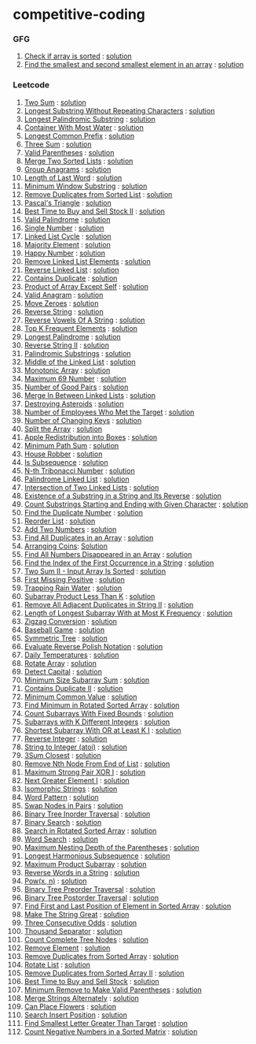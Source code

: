 ﻿# competitive-coding

### GFG
1. [Check if array is sorted](https://www.geeksforgeeks.org/problems/check-if-an-array-is-sorted0701/1) : [solution](gfg/CheckIfArrayIsSorted/)
2. [Find the smallest and second smallest element in an array](https://www.geeksforgeeks.org/problems/find-the-smallest-and-second-smallest-element-in-an-array3226/1) : [solution](gfg/FindTheSmallestAndSecondSmallestElementInAnArray/)

### Leetcode
1. [Two Sum](https://leetcode.com/problems/two-sum/) : [solution](leetcode/1_TwoSum)
2. [Longest Substring Without Repeating Characters](https://leetcode.com/problems/longest-substring-without-repeating-characters/) : [solution](leetcode/3_LongestSubstringWithoutRepeatingCharacters)
3. [Longest Palindromic Substring](https://leetcode.com/problems/longest-palindromic-substring/) : [solution](leetcode/5_LongestPalindromicSubstring)
4. [Container With Most Water](https://leetcode.com/problems/container-with-most-water/) : [solution](leetcode/11_ContainerWithMostWater)
5. [Longest Common Prefix](https://leetcode.com/problems/longest-common-prefix) : [solution](leetcode/14_LongestCommonPrefix)
6. [Three Sum](https://leetcode.com/problems/3sum/) : [solution](leetcode/15_3Sum)
7. [Valid Parentheses](https://leetcode.com/problems/valid-parentheses/) : [solution](leetcode/20_ValidParenthese)
8. [Merge Two Sorted Lists](https://leetcode.com/problems/merge-two-sorted-lists/) : [solution](leetcode/21_MergeTwoSortedLists/)
9. [Group Anagrams](https://leetcode.com/problems/group-anagrams/) : [solution](leetcode/49_groupAnagram)
10. [Length of Last Word](https://leetcode.com/problems/length-of-last-word/) : [solution](leetcode/58_LengthOfLastWord)
11. [Minimum Window Substring](https://leetcode.com/problems/minimum-window-substring/) : [solution](leetcode/76_Minimum%20WindowSubstring)
12. [Remove Duplicates from Sorted List](https://leetcode.com/problems/remove-duplicates-from-sorted-list/) : [solution](leetcode/83_RemoveDuplicatesFromSortedList/)
13. [Pascal's Triangle](https://leetcode.com/problems/pascals-triangle/) : [solution](leetcode/118_PascalsTriangle)
14. [Best Time to Buy and Sell Stock II](https://leetcode.com/problems/best-time-to-buy-and-sell-stock-ii/) : [solution](leetcode/122_BestTimeToBuyAndSellStockII)
15. [Valid Palindrome](https://leetcode.com/problems/valid-palindrome/) : [solution](leetcode/125_ValidPalindrome)
16. [Single Number](https://leetcode.com/problems/single-number/) : [solution](leetcode/136_SingleNumber)
17. [Linked List Cycle](https://leetcode.com/problems/linked-list-cycle/) : [solution](leetcode/141_LinkedListCycle/)
18. [Majority Element](https://leetcode.com/problems/majority-element) : [solution](leetcode/169_MajorityElement)
19. [Happy Number](https://leetcode.com/problems/happy-number/) : [solution](leetcode/202_HappyNumber)
20. [Remove Linked List Elements](https://leetcode.com/problems/remove-linked-list-elements/) : [solution](leetcode/203_RemoveLinkedListElements/)
21. [Reverse Linked List](https://leetcode.com/problems/reverse-linked-list/) : [solution](leetcode/206_ReverseLinkedList/)
22. [Contains Duplicate](https://leetcode.com/problems/contains-duplicate/) : [solution](leetcode/2126_DestroyingAsteroids/)
23. [Product of Array Except Self](https://leetcode.com/problems/product-of-array-except-self/) : [solution](leetcode/238_ProductOfArrayExceptSelf/)
24. [Valid Anagram](https://leetcode.com/problems/valid-anagram/) : [solution](leetcode/242_ValidAnagram/)
25. [Move Zeroes](https://leetcode.com/problems/move-zeroes) : [solution](leetcode/283_MoveZeroes)
26. [Reverse String](https://leetcode.com/problems/reverse-string/) : [solution](leetcode/344_ReverseString)
27. [Reverse Vowels Of A String](https://leetcode.com/problems/reverse-vowels-of-a-string) : [solution](leetcode/345_ReverseVowelsOfAString)
28. [Top K Frequent Elements](https://leetcode.com/problems/top-k-frequent-elements/) : [solution](leetcode/347_TopKFrequentElements/)
29. [Longest Palindrome](https://leetcode.com/problems/longest-palindrome/) : [solution](leetcode/409_LongestPalindrome/)
30. [Reverse String II](https://leetcode.com/problems/reverse-string-ii/) : [solution](leetcode/541_ReverseStringII)
31. [Palindromic Substrings](https://leetcode.com/problems/palindromic-substrings) : [solution](leetcode/647_PalindromicSubstrings)
32. [Middle of the Linked List](https://leetcode.com/problems/middle-of-the-linked-list/) : [solution](leetcode//876_MiddleOfTheLinkedList/)
33. [Monotonic Array](https://leetcode.com/problems/monotonic-array/) : [solution](leetcode/896_MonotonicArray)
34. [Maximum 69 Number](https://leetcode.com/problems/maximum-69-number/) : [solution](leetcode/1323_Maximum69Number/)
35. [Number of Good Pairs](https://leetcode.com/problems/number-of-good-pairs/) : [solution](leetcode/1512_NumberOfGoodPairs/)
36. [Merge In Between Linked Lists](https://leetcode.com/problems/merge-in-between-linked-lists/) : [solution](leetcode/1669_MergeInBetweenLinkedLists/)
37. [Destroying Asteroids](https://leetcode.com/problems/destroying-asteroids/) : [solution](leetcode/2126_DestroyingAsteroids/)
38. [Number of Employees Who Met the Target](https://leetcode.com/problems/number-of-employees-who-met-the-target/) : [solution](leetcode/2798_NumberOfEmployeesWhoMetTheTarget/)
39. [Number of Changing Keys](https://leetcode.com/problems/number-of-changing-keys/) : [solution](leetcode/3019_NumberOfChangingKeys/)
40. [Split the Array](https://leetcode.com/problems/split-the-array/) : [solution](leetcode/3046_SplitTheArray/)
41. [Apple Redistribution into Boxes](https://leetcode.com/problems/apple-redistribution-into-boxes/) : [solution](leetcode/3074_AppleRedistributionIntoBoxes/)
42. [Minimum Path Sum](https://leetcode.com/problems/minimum-path-sum/) : [solution](leetcode/64_MinimumPathSum/)
43. [House Robber](https://leetcode.com/problems/house-robber/) : [solution](leetcode/198_HouseRobber/)
44. [Is Subsequence](https://leetcode.com/problems/is-subsequence/) : [solution](leetcode/392_IsSubsequence/)
45. [N-th Tribonacci Number](https://leetcode.com/problems/n-th-tribonacci-number/) : [solution](leetcode/1137_N-thTribonacciNumber/)
46. [Palindrome Linked List](https://leetcode.com/problems/palindrome-linked-list/) : [solution](leetcode/234_PalindromeLinkedList/)
47. [Intersection of Two Linked Lists](https://leetcode.com/problems/intersection-of-two-linked-lists/) : [solution](leetcode/160_IntersectionOfTwoLinkedLists/)
48. [Existence of a Substring in a String and Its Reverse](https://leetcode.com/problems/existence-of-a-substring-in-a-string-and-its-reverse/) : [solution](leetcode/3083_ExistenceOfASubstringInAStringAndItsReverse/)
49. [Count Substrings Starting and Ending with Given Character](https://leetcode.com/problems/count-substrings-starting-and-ending-with-given-character/) : [solution](leetcode/3084_CountSubstringsStartingAndEndingWithGivenCharacter/)
50. [Find the Duplicate Number](https://leetcode.com/problems/find-the-duplicate-number/) : [solution](leetcode/287_FindTheDuplicateNumber/)
51. [Reorder List](https://leetcode.com/problems/reorder-list/) : [solution](leetcode/143_ReorderList/)
52. [Add Two Numbers](https://leetcode.com/problems/add-two-numbers/) : [solution](leetcode/2_AddTwoNumbers/)
53. [Find All Duplicates in an Array](https://leetcode.com/problems/find-all-duplicates-in-an-array/) : [solution](leetcode/442_FindAllDuplicatesInAnArray/)
54. [Arranging Coins](https://leetcode.com/problems/arranging-coins/): [Solution](leetcode/441_ArrangingCoins/)
55. [Find All Numbers Disappeared in an Array](https://leetcode.com/problems/find-all-numbers-disappeared-in-an-array/) : [solution](leetcode/448_FindAllNumbersDisappearedInAnArray/)
56. [Find the Index of the First Occurrence in a String](https://leetcode.com/problems/find-the-index-of-the-first-occurrence-in-a-string/) : [solution](leetcode/28_FindTheIndexOfTheFirstOccurrenceInAString/)
57. [Two Sum II - Input Array Is Sorted](https://leetcode.com/problems/two-sum-ii-input-array-is-sorted/) : [solution](leetcode/167_TwoSum_II_InputArrayIsSorted/)
58. [First Missing Positive](https://leetcode.com/problems/first-missing-positive/) : [solution](leetcode/41_FirstMissingPositive/)
59. [Trapping Rain Water](https://leetcode.com/problems/trapping-rain-water/) : [solution](leetcode/42_TrappingRainWater/)
60. [Subarray Product Less Than K](https://leetcode.com/problems/subarray-product-less-than-k) : [solution](leetcode/713_SubarrayProductLessThanK/)
61. [Remove All Adjacent Duplicates in String II](https://leetcode.com/problems/remove-all-adjacent-duplicates-in-string-ii/) : [solution](leetcode/1209_RemoveAllAdjacentDuplicatesInStringII/)
62. [Length of Longest Subarray With at Most K Frequency](https://leetcode.com/problems/length-of-longest-subarray-with-at-most-k-frequency) : [solution](leetcode/2958_LengthOfLongestSubarrayWithAtMostKFrequency/)
63. [Zigzag Conversion](https://leetcode.com/problems/zigzag-conversion/) : [solution](leetcode/6_ZigzagConversion)
64. [Baseball Game](https://leetcode.com/problems/baseball-game/) : [solution](leetcode/682_BaseballGame/)
65. [Symmetric Tree](https://leetcode.com/problems/symmetric-tree) : [solution](leetcode/101_SymmetricTree/)
66. [Evaluate Reverse Polish Notation](https://leetcode.com/problems/evaluate-reverse-polish-notation/) : [solution](leetcode/150_EvaluateReversePolishNotation/)
67. [Daily Temperatures](https://leetcode.com/problems/daily-temperatures/) : [solution](leetcode/739_DailyTemperatures/)
68. [Rotate Array](https://leetcode.com/problems/rotate-array/description) : [solution](leetcode/189_RotateArray)
69. [Detect Capital](https://leetcode.com/problems/detect-capital/) : [solution](leetcode/520_DetectCapital/)
70. [Minimum Size Subarray Sum](https://leetcode.com/problems/minimum-size-subarray-sum/) : [solution](leetcode/209_MinimiumSizeSubarraySum/)
71. [Contains Duplicate II](https://leetcode.com/problems/contains-duplicate-ii/) : [solution](leetcode/219_ContainsDuplicateII/)
72. [Minimum Common Value](https://leetcode.com/problems/minimum-common-value/) : [solution](leetcode/2540_MinimiumCommonValue/)
73. [Find Minimum in Rotated Sorted Array](https://leetcode.com/problems/find-minimum-in-rotated-sorted-array/) : [solution](leetcode/153_FindMinimiumInRotatedSortedArray/)
74. [Count Subarrays With Fixed Bounds](https://leetcode.com/problems/count-subarrays-with-fixed-bounds/) : [solution](leetcode/2444_CountSubarraysWithFixedBounds/)
75. [Subarrays with K Different Integers](https://leetcode.com/problems/subarrays-with-k-different-integers) : [solution](leetcode/992_SubarraysWithKDifferentIntegers/)
76. [Shortest Subarray With OR at Least K I]() : [solution](leetcode/3095_ShortestSubarrayWithORAtLeastKI/)
77. [Reverse Integer](https://leetcode.com/problems/reverse-integer/) : [solution](leetcode/7_ReverseInteger/)
78. [String to Integer (atoi)](https://leetcode.com/problems/string-to-integer-atoi/) : [solution](leetcode/8_StringToInteger(atoi)/)
79. [3Sum Closest](https://leetcode.com/problems/3sum-closest/) : [solution](leetcode/16_3SumClosest/)
80. [Remove Nth Node From End of List](https://leetcode.com/problems/remove-nth-node-from-end-of-list/) : [solution](leetcode/19_RemoveNthNodeFromEndOfList/)
81. [Maximum Strong Pair XOR I](https://leetcode.com/problems/maximum-strong-pair-xor-i/) : [solution](leetcode/2932_MaximumStrongPairXOR_I/)
82. [Next Greater Element I](https://leetcode.com/problems/next-greater-element-i/) : [solution](leetcode/496_NextGreaterElementI/)
83. [Isomorphic Strings](https://leetcode.com/problems/isomorphic-strings/) : [solution](leetcode/205_IsomorphicStrings/)
84. [Word Pattern](https://leetcode.com/problems/word-pattern/) : [solution](leetcode/290_WordPattern/)
85. [Swap Nodes in Pairs](https://leetcode.com/problems/swap-nodes-in-pairs/) : [solution](leetcode/24_SwapNodesInPairs/)
86. [Binary Tree Inorder Traversal](https://leetcode.com/problems/binary-tree-inorder-traversal/) : [solution](leetcode/94_BinaryTreeInorderTraversal/)
87. [Binary Search](https://leetcode.com/problems/binary-search/) : [solution](leetcode/704_BinarySearch/)
88. [Search in Rotated Sorted Array](https://leetcode.com/problems/search-in-rotated-sorted-array/) : [solution](leetcode/33_SearchInRotatedSortedArray/)
89. [Word Search](https://leetcode.com/problems/word-search) : [solution](leetcode/79_WordSearch/)
90. [Maximum Nesting Depth of the Parentheses](https://leetcode.com/problems/maximum-nesting-depth-of-the-parentheses/) : [solution](leetcode/1614_MaximumNestingDepthOfTheParentheses/)
91. [Longest Harmonious Subsequence](https://leetcode.com/problems/longest-harmonious-subsequence/) : [solution](leetcode/594_LongestHarmoniousSubsequence/)
92. [Maximum Product Subarray](https://leetcode.com/problems/maximum-product-subarray/) : [solution](leetcode/152_MaximumProductSubarray/)
93. [Reverse Words in a String](https://leetcode.com/problems/reverse-words-in-a-string) : [solution](leetcode/151_ReverseWordsInAString/)
94. [Pow(x, n)](https://leetcode.com/problems/powx-n/) : [solution](leetcode/50_Pow(x,%20n)/)
95. [Binary Tree Preorder Traversal](https://leetcode.com/problems/binary-tree-preorder-traversal/) : [solution](leetcode/144_BinaryTreePreorderTraversal/)
96. [Binary Tree Postorder Traversal](https://leetcode.com/problems/binary-tree-postorder-traversal/) : [solution](leetcode/145_BinaryTreePostorderTraversal/)
97. [Find First and Last Position of Element in Sorted Array](https://leetcode.com/problems/find-first-and-last-position-of-element-in-sorted-array/) : [solution](leetcode/34_FindFirstAndLastPositionOfElementInSortedArray/)
98. [Make The String Great](https://leetcode.com/problems/make-the-string-great/) : [solution](leetcode/1544_MakeTheStringGreat)
99. [Three Consecutive Odds](https://leetcode.com/problems/three-consecutive-odds/) : [solution](leetcode/1550_ThreeConsecutiveOdds/)
100. [Thousand Separator](https://leetcode.com/problems/thousand-separator) : [solution](leetcode/1556_ThousandSeparator/)
101. [Count Complete Tree Nodes](https://leetcode.com/problems/count-complete-tree-nodes/) : [solution](leetcode/222_CountCompleteTreeNodes/)
102. [Remove Element](https://leetcode.com/problems/remove-element/) : [solution](leetcode/27_RemoveElement/)
103. [Remove Duplicates from Sorted Array](https://leetcode.com/problems/remove-duplicates-from-sorted-array) : [solution](leetcode/26_RemoveDuplicatesFromSortedArray/)
104. [Rotate List](https://leetcode.com/problems/rotate-list/) : [solution](leetcode/61_RotateList/)
105. [Remove Duplicates from Sorted Array II](https://leetcode.com/problems/remove-duplicates-from-sorted-array-ii) : [solution](leetcode/80_RemoveDuplicatesFromSortedArrayII/)
106. [Best Time to Buy and Sell Stock](https://leetcode.com/problems/best-time-to-buy-and-sell-stock) : [solution](leetcode/121_BestTimeToBuyAndSellStock/) 
107. [Minimum Remove to Make Valid Parentheses](https://leetcode.com/problems/minimum-remove-to-make-valid-parentheses) : [solution](leetcode/1249_MinimumRemoveToMakeValidParentheses/)
108. [Merge Strings Alternately](https://leetcode.com/problems/merge-strings-alternately) : [solution](leetcode/1768_MergeStringsAlternately/)
109. [Can Place Flowers](https://leetcode.com/problems/can-place-flowers) : [solution](leetcode/605_CanPlaceFlowers/)
110. [Search Insert Position](https://leetcode.com/problems/search-insert-position/) : [solution](leetcode/35_SearchInsertPosition/)
111. [Find Smallest Letter Greater Than Target](https://leetcode.com/problems/find-smallest-letter-greater-than-target/) : [solution](leetcode/744_FindSmallestLetterGreaterThanTarget/)
112. [Count Negative Numbers in a Sorted Matrix](https://leetcode.com/problems/count-negative-numbers-in-a-sorted-matrix) : [solution](leetcode/1351_CountNegativeNumbersInASortedMatrix/)